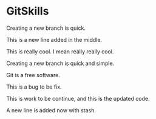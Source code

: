 # GitSkills

Creating a new branch is quick.

This is a new line added in the middle.

This is really cool. I mean really really cool.

Creating a new branch is quick and simple.

Git is a free software.

This is a bug to be fix.

This is work to be continue, and this is the updated code.

A new line is added now with stash.
